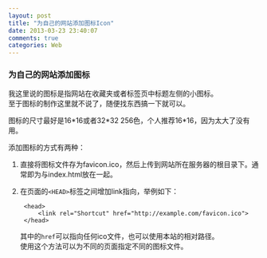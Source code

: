 ```yaml
---
layout: post
title: "为自己的网站添加图标Icon"
date: 2013-03-23 23:40:07
comments: true
categories: Web
---
```


### 为自己的网站添加图标

我这里说的图标是指网站在收藏夹或者标签页中标题左侧的小图标。	
至于图标的制作这里就不说了，随便找东西搞一下就可以。

图标的尺寸最好是16\*16或者32\*32 256色，个人推荐16\*16，因为太大了没有用。	

添加图标的方式有两种：

1. 直接将图标文件存为favicon.ico，然后上传到网站所在服务器的根目录下。通常即为与index.html放在一起。

2. 在页面的`<HEAD>`标签之间增加link指向，举例如下：

		<head>
			<link rel="Shortcut" href="http://example.com/favicon.ico">
		</head>

	其中的`href`可以指向任何ico文件，也可以使用本站的相对路径。	
	使用这个方法可以为不同的页面指定不同的图标文件。
